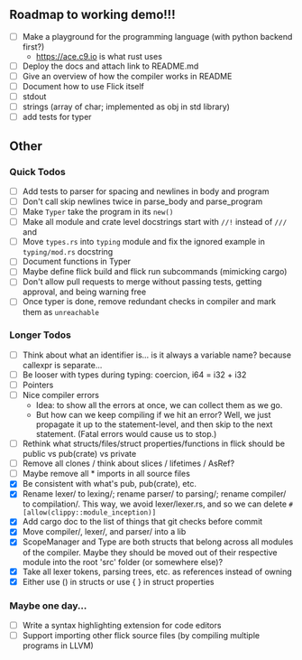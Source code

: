## Roadmap to working demo!!!

- [ ] Make a playground for the programming language (with python backend first?)
    - https://ace.c9.io is what rust uses
- [ ] Deploy the docs and attach link to README.md
- [ ] Give an overview of how the compiler works in README
- [ ] Document how to use Flick itself
- [ ] stdout
- [ ] strings (array of char; implemented as obj in std library)
- [ ] add tests for typer

## Other

### Quick Todos

- [ ] Add tests to parser for spacing and newlines in body and program
- [ ] Don't call skip newlines twice in parse_body and parse_program
- [ ] Make `Typer` take the program in its `new()`
- [ ] Make all module and crate level docstrings start with `//!` instead of `///` and
- [ ] Move `types.rs` into `typing` module and fix the ignored example in `typing/mod.rs` docstring
- [ ] Document functions in Typer
- [ ] Maybe define flick build and flick run subcommands (mimicking cargo)
- [ ] Don't allow pull requests to merge without passing tests, getting approval, and being warning free
- [ ] Once typer is done, remove redundant checks in compiler and mark them as `unreachable`

### Longer Todos

- [ ] Think about what an identifier is... is it always a variable name? because callexpr is separate...
- [ ] Be looser with types during typing: coercion, i64 = i32 + i32
- [ ] Pointers
- [ ] Nice compiler errors
    - Idea: to show all the errors at once, we can collect them as we go.
    - But how can we keep compiling if we hit an error? Well, we just propagate it up to the statement-level, and then
      skip to the next statement. (Fatal errors would cause us to stop.)
- [ ] Rethink what structs/files/struct properties/functions in flick should be public vs pub(crate) vs private
- [ ] Remove all clones / think about slices / lifetimes / AsRef?
- [ ] Maybe remove all * imports in all source files
- [x] Be consistent with what's pub, pub(crate), etc.
- [x] Rename lexer/ to lexing/; rename parser/ to parsing/; rename compiler/ to compilation/. This way, we avoid
  lexer/lexer.rs, and so we can delete `#[allow(clippy::module_inception)]`
- [x] Add cargo doc to the list of things that git checks before commit
- [x] Move compiler/, lexer/, and parser/ into a lib
- [x] ScopeManager and Type are both structs that belong across all modules of the compiler. Maybe they should be moved
  out of their respective module into the root 'src' folder (or somewhere else)?
- [x] Take all lexer tokens, parsing trees, etc. as references instead of owning
- [x] Either use () in structs or use { } in struct properties

### Maybe one day...

- [ ] Write a syntax highlighting extension for code editors
- [ ] Support importing other flick source files (by compiling multiple programs in LLVM)
